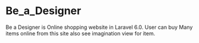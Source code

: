 # Be_a_Designer
Be a Designer is Online shopping website  in Laravel  6.0. User can buy Many items online from this site also see imagination view for item. 

